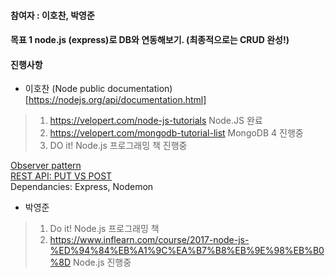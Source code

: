 #### 참여자 : 이호찬, 박영준
#### 목표 1 node.js (express)로 DB와 연동해보기. (최종적으로는 CRUD 완성!)

#### 진행사항

* 이호찬 (Node public documentation)[https://nodejs.org/api/documentation.html]  
> 1. https://velopert.com/node-js-tutorials Node.JS 완료
> 2. https://velopert.com/mongodb-tutorial-list MongoDB 4 진행중
> 3. DO it! Node.js 프로그래밍 책 진행중
  
[Observer pattern](https://ko.wikipedia.org/wiki/%EC%98%B5%EC%84%9C%EB%B2%84_%ED%8C%A8%ED%84%B4)  
[REST API: PUT VS POST](https://1ambda.github.io/javascripts/rest-api-put-vs-post/)  
Dependancies: Express, Nodemon  

* 박영준
> 1. Do it! Node.js 프로그래밍 책 
> 2. https://www.inflearn.com/course/2017-node-js-%ED%94%84%EB%A1%9C%EA%B7%B8%EB%9E%98%EB%B0%8D Node.js 진행중
